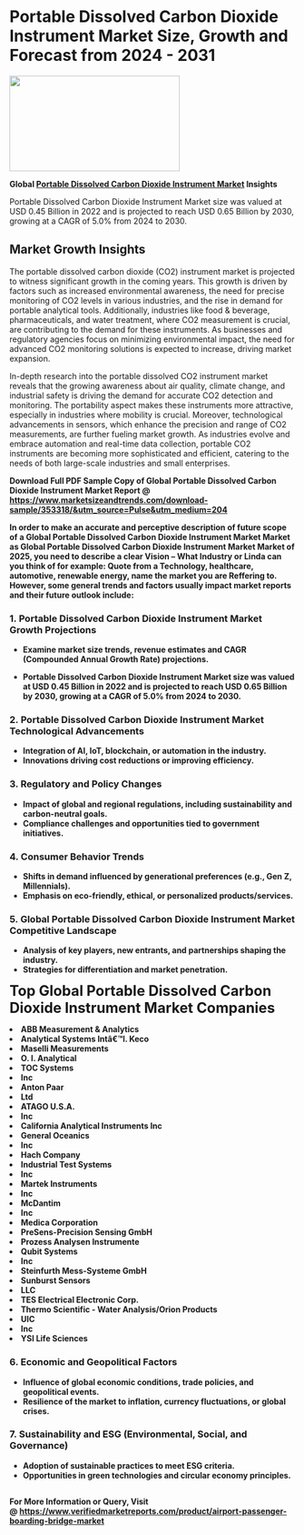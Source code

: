 <H1>Portable Dissolved Carbon Dioxide Instrument Market Size, Growth and Forecast from 2024 - 2031</H1><img class="aligncenter size-medium wp-image-584254" src="https://thirdeyenews.in/wp-content/uploads/2024/09/Global-Market-Research-300x168.jpeg" alt="" width="300" height="168" /><p><strong>Global&nbsp;<a href="https://www.marketsizeandtrends.com/download-sample/353318/&amp;utm_source=Pulse&amp;utm_medium=204">Portable Dissolved Carbon Dioxide Instrument Market</a> Insights</strong></p><p>Portable Dissolved Carbon Dioxide Instrument Market size was valued at USD 0.45 Billion in 2022 and is projected to reach USD 0.65 Billion by 2030, growing at a CAGR of 5.0% from 2024 to 2030.</p><p><h2>Market Growth Insights</h2> <p>The portable dissolved carbon dioxide (CO2) instrument market is projected to witness significant growth in the coming years. This growth is driven by factors such as increased environmental awareness, the need for precise monitoring of CO2 levels in various industries, and the rise in demand for portable analytical tools. Additionally, industries like food & beverage, pharmaceuticals, and water treatment, where CO2 measurement is crucial, are contributing to the demand for these instruments. As businesses and regulatory agencies focus on minimizing environmental impact, the need for advanced CO2 monitoring solutions is expected to increase, driving market expansion.</p> <p><strong></strong></p> <p>In-depth research into the portable dissolved CO2 instrument market reveals that the growing awareness about air quality, climate change, and industrial safety is driving the demand for accurate CO2 detection and monitoring. The portability aspect makes these instruments more attractive, especially in industries where mobility is crucial. Moreover, technological advancements in sensors, which enhance the precision and range of CO2 measurements, are further fueling market growth. As industries evolve and embrace automation and real-time data collection, portable CO2 instruments are becoming more sophisticated and efficient, catering to the needs of both large-scale industries and small enterprises.</p> <p><strong></p><p><span class=""><strong>Download Full PDF Sample Copy of Global Portable Dissolved Carbon Dioxide Instrument Market Report</strong> @ <a href="https://www.marketsizeandtrends.com/download-sample/353318/&amp;utm_source=Pulse&amp;utm_medium=204" target="_blank">https://www.marketsizeandtrends.com/download-sample/353318/&amp;utm_source=Pulse&amp;utm_medium=204</a></span></p><p>In order to make an accurate and perceptive description of future scope of a Global&nbsp;Portable Dissolved Carbon Dioxide Instrument Market Market as Global&nbsp;Portable Dissolved Carbon Dioxide Instrument Market Market of 2025, you need to describe a clear Vision &ndash; What Industry or Linda can you think of for example: Quote from a Technology, healthcare, automotive, renewable energy, name the market you are Reffering to. However, some general trends and factors usually impact market reports and their future outlook include:</p><h3>1.&nbsp;<strong>Portable Dissolved Carbon Dioxide Instrument Market Growth Projections</strong></h3><ul><li>Examine market size trends, revenue estimates and CAGR (Compounded Annual Growth Rate) projections.</li><li><p>Portable Dissolved Carbon Dioxide Instrument Market size was valued at USD 0.45 Billion in 2022 and is projected to reach USD 0.65 Billion by 2030, growing at a CAGR of 5.0% from 2024 to 2030.</p></li></ul><h3>2.&nbsp;<strong>Portable Dissolved Carbon Dioxide Instrument Market Technological Advancements</strong></h3><ul><li>Integration of AI, IoT, blockchain, or automation in the industry.</li><li>Innovations driving cost reductions or improving efficiency.</li></ul><h3>3.&nbsp;<strong>Regulatory and Policy Changes</strong></h3><ul><li>Impact of global and regional regulations, including sustainability and carbon-neutral goals.</li><li>Compliance challenges and opportunities tied to government initiatives.</li></ul><h3>4.&nbsp;<strong>Consumer Behavior Trends</strong></h3><ul><li>Shifts in demand influenced by generational preferences (e.g., Gen Z, Millennials).</li><li>Emphasis on eco-friendly, ethical, or personalized products/services.</li></ul><h3>5.&nbsp;<strong>Global Portable Dissolved Carbon Dioxide Instrument Market Competitive Landscape</strong></h3><ul><li>Analysis of key players, new entrants, and partnerships shaping the industry.</li><li>Strategies for differentiation and market penetration.</li></ul><p data-pm-slice="1 1 []"><span style="color: inherit; font-family: inherit; font-size: 25px;">Top Global Portable Dissolved Carbon Dioxide Instrument Market Companies</span></p><div class="" data-test-id=""><p><li>ABB Measurement & Analytics</li><li> Analytical Systems Intâ€™l. Keco</li><li> Maselli Measurements</li><li> O. I. Analytical</li><li> TOC Systems</li><li> Inc</li><li> Anton Paar</li><li> Ltd</li><li> ATAGO U.S.A.</li><li> Inc</li><li> California Analytical Instruments Inc</li><li> General Oceanics</li><li> Inc</li><li> Hach Company</li><li> Industrial Test Systems</li><li> Inc</li><li> Martek Instruments</li><li> Inc</li><li> McDantim</li><li> Inc</li><li> Medica Corporation</li><li> PreSens-Precision Sensing GmbH</li><li> Prozess Analysen Instrumente</li><li> Qubit Systems</li><li> Inc</li><li> Steinfurth Mess-Systeme GmbH</li><li> Sunburst Sensors</li><li> LLC</li><li> TES Electrical Electronic Corp.</li><li> Thermo Scientific - Water Analysis/Orion Products</li><li> UIC</li><li> Inc</li><li> YSI Life Sciences</li></p></div><h3>6.&nbsp;<strong>Economic and Geopolitical Factors</strong></h3><ul><li>Influence of global economic conditions, trade policies, and geopolitical events.</li><li>Resilience of the market to inflation, currency fluctuations, or global crises.</li></ul><h3>7.&nbsp;<strong>Sustainability and ESG (Environmental, Social, and Governance)</strong></h3><ul><li>Adoption of sustainable practices to meet ESG criteria.</li><li>Opportunities in green technologies and circular economy principles.</li></ul><h2><strong style="font-size: 14px;">For More Information or Query, Visit @&nbsp;</strong><a style="background-color: #ffffff; font-size: 14px;" href="https://www.marketsizeandtrends.com/report/portable-dissolved-carbon-dioxide-instrument-market/" target="_blank">https://www.verifiedmarketreports.com/product/airport-passenger-boarding-bridge-market</a></h2>
